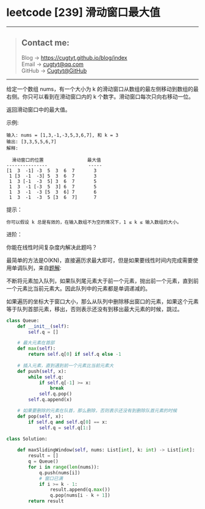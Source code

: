 # leetcode [239] 滑动窗口最大值

---
> ## Contact me:
> Blog -> <https://cugtyt.github.io/blog/index>  
> Email -> <cugtyt@qq.com>  
> GitHub -> [Cugtyt@GitHub](https://github.com/Cugtyt)

---

给定一个数组 nums，有一个大小为 k 的滑动窗口从数组的最左侧移动到数组的最右侧。你只可以看到在滑动窗口内的 k 个数字。滑动窗口每次只向右移动一位。

返回滑动窗口中的最大值。

示例:
```
输入: nums = [1,3,-1,-3,5,3,6,7], 和 k = 3
输出: [3,3,5,5,6,7] 
解释: 

  滑动窗口的位置                最大值
---------------               -----
[1  3  -1] -3  5  3  6  7       3
 1 [3  -1  -3] 5  3  6  7       3
 1  3 [-1  -3  5] 3  6  7       5
 1  3  -1 [-3  5  3] 6  7       5
 1  3  -1  -3 [5  3  6] 7       6
 1  3  -1  -3  5 [3  6  7]      7
```

提示：
```
你可以假设 k 总是有效的，在输入数组不为空的情况下，1 ≤ k ≤ 输入数组的大小。
```

进阶：

你能在线性时间复杂度内解决此题吗？

最简单的方法是O(KN)，直接遍历求最大即可，但是如果要线性时间内完成需要使用单调队列，来自[题解](https://leetcode-cn.com/problems/sliding-window-maximum/solution/dan-diao-dui-lie-by-labuladong/):

不断将元素加入队列，如果队列尾元素大于前一个元素，抛出前一个元素，直到前一个元素比当前元素大。因此队列中的元素都是单调递减的。

如果遍历的坐标大于窗口大小，那么从队列中删除移出窗口的元素，如果这个元素等于队列首部元素，移出，否则表示还没有到移出最大元素的时候，跳过。

``` python
class Queue:
    def __init__(self):
        self.q = []

    # 最大元素在首部
    def max(self):
        return self.q[0] if self.q else -1
    
    # 插入元素，直到遇到前一个元素比当前元素大
    def push(self, x):
        while self.q:
            if self.q[-1] >= x:
                break
            self.q.pop()
        self.q.append(x)

    # 如果要删除的元素在队首，那么删除，否则表示还没有到删除队首元素的时候
    def pop(self, x):
        if self.q and self.q[0] == x:
            self.q = self.q[1:]

class Solution:
       
    def maxSlidingWindow(self, nums: List[int], k: int) -> List[int]:
        result = []
        q = Queue()
        for i in range(len(nums)):
            q.push(nums[i])
            # 窗口已满
            if i >= k - 1:
                result.append(q.max())
                q.pop(nums[i - k + 1])
        return result
```
